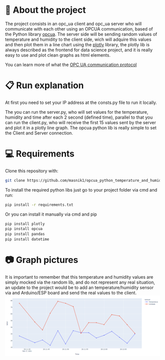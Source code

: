 # 📁 About the project

The project consists in an opc_ua client and opc_ua server who will communicate with each other using an OPCUA communication, based of the Python library [opcua](https://pypi.org/project/opcua). The server side will be sending random values of temperature and humidity to the client side, wich will adquire this values and then plot them in a line chart using the [plotly](https://plotly.com/) library, the plotly lib is always described as the frontend for data science project, and it is really easy to use and plot clean graphs as html elements.

You can learn more of what the [OPC UA communication protocol](https://blog.prediktor.com/opc-ua-explained?utm_term=&utm_campaign=DSA+%7C+EMEA+%7C+All+pages&utm_source=adwords&utm_medium=ppc&hsa_acc=5466196597&hsa_cam=16372855602&hsa_grp=139013070412&hsa_ad=584024887085&hsa_src=g&hsa_tgt=dsa-1456167871416&hsa_kw=&hsa_mt=&hsa_net=adwords&hsa_ver=3&gclid=EAIaIQobChMI5ti6jb35_gIVgdOyCh3SUw-aEAAYAiAAEgLwUvD_BwE)

# 📋 Run explanation

At first you need to set your IP address at the consts.py file to run it locally.

The you can run the server.py, who will set values for the temperature, humidity and time after each 2 second (defined time), parallel to that you can run the client.py, who will receive the first 15 values sent by the server and plot it in a plotly line graph. The opcua python lib is really simple to set the Client and Server connection.

# 💻 Requirements

Clone this repository with:
```bash
git clone https://github.com/masnik1/opcua_python_temperature_and_humidity.git
```
To install the required python libs just go to your project folder via cmd and run:
```bash
pip install -r requirements.txt
```
Or you can install it manually via cmd and pip
```bash
pip install plotly
pip install opcua
pip install pandas
pip install datetime
```
# 📷 Graph pictures

It is important to remember that this temperature and humidity values are simply mocked via the random lib, and do not represent any real situation, an update to the project would be to add an temperature/humidity sensor via and Arduino/ESP board and send the real values to the client.
![Graph](graph.PNG)
